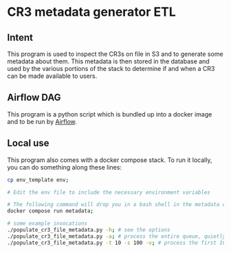 # CR3 metadata generator ETL

## Intent

This program is used to inspect the CR3s on file in S3 and to generate some metadata about them.
This metadata is then stored in the database and used by the various portions of the stack to determine
if and when a CR3 can be made available to users.

## Airflow DAG

This program is a python script which is bundled up into a docker image and to be run by [Airflow](https://github.com/cityofaustin/atd-airflow/blob/production/dags/vz_populate_cr3_metadata.py).

## Local use

This program also comes with a docker compose stack. To run it locally, you can do something along these lines:

```bash
cp env_template env;

# Edit the env file to include the necessary environment variables

# The following command will drop you in a bash shell in the metadata container.
docker compose run metadata;

# some example invocations
./populate_cr3_file_metadata.py -h; # see the options
./populate_cr3_file_metadata.py -a; # process the entire queue, quietly, with a progress bar
./populate_cr3_file_metadata.py -t 10 -s 100 -v; # process the first 100 CR3s in the queue, verbosely, using 10 threads.
```
